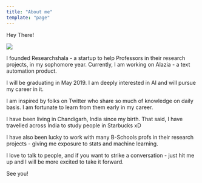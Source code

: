 ```yaml
---
title: "About me"
template: "page"
---
```

Hey There!

![](/media/goa.jpeg)


I founded Researchshala - a startup to help Professors in their research projects, in my sophomore year. Currently, I am working on Alazia - a text automation product. 

I will be graduating in May 2019. I am deeply interested in AI and will pursue my career in it.  

I am inspired by folks on Twitter who share so much of knowledge on daily basis. I am fortunate to learn from them early in my career. 

I have been living in Chandigarh, India since my birth. That said, I have travelled across India to study people in Starbucks xD

I have also been lucky to work with many B-Schools profs in their research projects - giving me exposure to stats and machine learning.

I love to talk to people, and if you want to strike a conversation - just hit me up and I will be more excited to take it forward. 

See you!